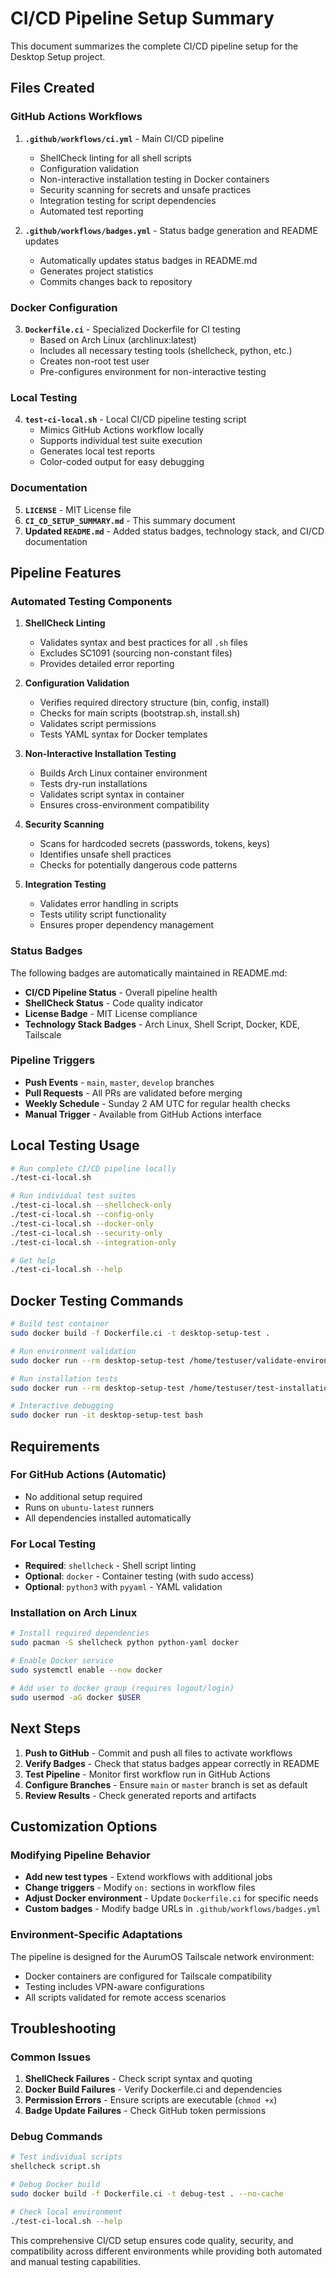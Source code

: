 # CI/CD Pipeline Setup Summary

This document summarizes the complete CI/CD pipeline setup for the Desktop Setup project.

## Files Created

### GitHub Actions Workflows

1. **`.github/workflows/ci.yml`** - Main CI/CD pipeline
   - ShellCheck linting for all shell scripts
   - Configuration validation
   - Non-interactive installation testing in Docker containers
   - Security scanning for secrets and unsafe practices
   - Integration testing for script dependencies
   - Automated test reporting

2. **`.github/workflows/badges.yml`** - Status badge generation and README updates
   - Automatically updates status badges in README.md
   - Generates project statistics
   - Commits changes back to repository

### Docker Configuration

3. **`Dockerfile.ci`** - Specialized Dockerfile for CI testing
   - Based on Arch Linux (archlinux:latest)
   - Includes all necessary testing tools (shellcheck, python, etc.)
   - Creates non-root test user
   - Pre-configures environment for non-interactive testing

### Local Testing

4. **`test-ci-local.sh`** - Local CI/CD pipeline testing script
   - Mimics GitHub Actions workflow locally
   - Supports individual test suite execution
   - Generates local test reports
   - Color-coded output for easy debugging

### Documentation

5. **`LICENSE`** - MIT License file
6. **`CI_CD_SETUP_SUMMARY.md`** - This summary document
7. **Updated `README.md`** - Added status badges, technology stack, and CI/CD documentation

## Pipeline Features

### Automated Testing Components

1. **ShellCheck Linting**
   - Validates syntax and best practices for all `.sh` files
   - Excludes SC1091 (sourcing non-constant files)
   - Provides detailed error reporting

2. **Configuration Validation**
   - Verifies required directory structure (bin, config, install)
   - Checks for main scripts (bootstrap.sh, install.sh)
   - Validates script permissions
   - Tests YAML syntax for Docker templates

3. **Non-Interactive Installation Testing**
   - Builds Arch Linux container environment
   - Tests dry-run installations
   - Validates script syntax in container
   - Ensures cross-environment compatibility

4. **Security Scanning**
   - Scans for hardcoded secrets (passwords, tokens, keys)
   - Identifies unsafe shell practices
   - Checks for potentially dangerous code patterns

5. **Integration Testing**
   - Validates error handling in scripts
   - Tests utility script functionality
   - Ensures proper dependency management

### Status Badges

The following badges are automatically maintained in README.md:

- **CI/CD Pipeline Status** - Overall pipeline health
- **ShellCheck Status** - Code quality indicator
- **License Badge** - MIT License compliance
- **Technology Stack Badges** - Arch Linux, Shell Script, Docker, KDE, Tailscale

### Pipeline Triggers

- **Push Events** - `main`, `master`, `develop` branches
- **Pull Requests** - All PRs are validated before merging
- **Weekly Schedule** - Sunday 2 AM UTC for regular health checks
- **Manual Trigger** - Available from GitHub Actions interface

## Local Testing Usage

```bash
# Run complete CI/CD pipeline locally
./test-ci-local.sh

# Run individual test suites
./test-ci-local.sh --shellcheck-only
./test-ci-local.sh --config-only
./test-ci-local.sh --docker-only
./test-ci-local.sh --security-only
./test-ci-local.sh --integration-only

# Get help
./test-ci-local.sh --help
```

## Docker Testing Commands

```bash
# Build test container
sudo docker build -f Dockerfile.ci -t desktop-setup-test .

# Run environment validation
sudo docker run --rm desktop-setup-test /home/testuser/validate-environment.sh

# Run installation tests
sudo docker run --rm desktop-setup-test /home/testuser/test-installation.sh

# Interactive debugging
sudo docker run -it desktop-setup-test bash
```

## Requirements

### For GitHub Actions (Automatic)
- No additional setup required
- Runs on `ubuntu-latest` runners
- All dependencies installed automatically

### For Local Testing
- **Required**: `shellcheck` - Shell script linting
- **Optional**: `docker` - Container testing (with sudo access)
- **Optional**: `python3` with `pyyaml` - YAML validation

### Installation on Arch Linux
```bash
# Install required dependencies
sudo pacman -S shellcheck python python-yaml docker

# Enable Docker service
sudo systemctl enable --now docker

# Add user to docker group (requires logout/login)
sudo usermod -aG docker $USER
```

## Next Steps

1. **Push to GitHub** - Commit and push all files to activate workflows
2. **Verify Badges** - Check that status badges appear correctly in README
3. **Test Pipeline** - Monitor first workflow run in GitHub Actions
4. **Configure Branches** - Ensure `main` or `master` branch is set as default
5. **Review Results** - Check generated reports and artifacts

## Customization Options

### Modifying Pipeline Behavior

- **Add new test types** - Extend workflows with additional jobs
- **Change triggers** - Modify `on:` sections in workflow files
- **Adjust Docker environment** - Update `Dockerfile.ci` for specific needs
- **Custom badges** - Modify badge URLs in `.github/workflows/badges.yml`

### Environment-Specific Adaptations

The pipeline is designed for the AurumOS Tailscale network environment:
- Docker containers are configured for Tailscale compatibility
- Testing includes VPN-aware configurations
- All scripts validated for remote access scenarios

## Troubleshooting

### Common Issues

1. **ShellCheck Failures** - Check script syntax and quoting
2. **Docker Build Failures** - Verify Dockerfile.ci and dependencies
3. **Permission Errors** - Ensure scripts are executable (`chmod +x`)
4. **Badge Update Failures** - Check GitHub token permissions

### Debug Commands

```bash
# Test individual scripts
shellcheck script.sh

# Debug Docker build
sudo docker build -f Dockerfile.ci -t debug-test . --no-cache

# Check local environment
./test-ci-local.sh --help
```

This comprehensive CI/CD setup ensures code quality, security, and compatibility across different environments while providing both automated and manual testing capabilities.
